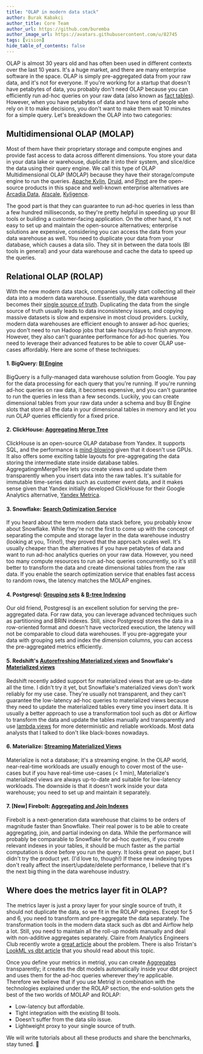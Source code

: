 ```yaml
---
title: "OLAP in modern data stack"
author: Burak Kabakci
author_title: Core Team
author_url: https://github.com/buremba
author_image_url: https://avatars.githubusercontent.com/u/82745
tags: [vision]
hide_table_of_contents: false
---
```


OLAP is almost 30 years old and has often been used in different contexts over the last 10 years. It's a huge market, and there are many enterprise software in the space. OLAP is simply pre-aggregated data from your raw data, and it's not for everyone. If you're working for a startup that doesn't have petabytes of data, you probably don't need OLAP because you can efficiently run ad-hoc queries on your raw data (also known as [fact tables](https://en.wikipedia.org/wiki/Fact_table)). However, when you have petabytes of data and have tens of people who rely on it to make decisions, you don't want to make them wait 10 minutes for a simple query. Let's breakdown the OLAP into two categories:

<!--truncate-->

## Multidimensional OLAP (MOLAP)

Most of them have their proprietary storage and compute engines and provide fast access to data across different dimensions. You store your data in your data lake or warehouse, duplicate it into their system, and slice/dice the data using their query engine. We call this type of OLAP Multidimensional OLAP (MOLAP) because they have their storage/compute engine to run the queries. [Apache Kylin](http://kylin.apache.org/), [Druid](https://druid.apache.org/), and [Pinot](https://pinot.apache.org/) are the open-source products in this space and well-known enterprise alternatives are [Arcadia Data](https://www.arcadiadata.com/), [Atscale](https://www.atscale.com/), [Kyligence](https://kyligence.io/).

The good part is that they can guarantee to run ad-hoc queries in less than a few hundred milliseconds, so they're pretty helpful in speeding up your BI tools or building a customer-facing application. On the other hand, it's not easy to set up and maintain the open-source alternatives; enterprise solutions are expensive, considering you can access the data from your data warehouse as well. You need to duplicate your data from your database, which causes a data silo. They sit in between the data tools (BI tools in general) and your data warehouse and cache the data to speed up the queries.

## Relational OLAP (ROLAP)

With the new modern data stack, companies usually start collecting all their data into a modern data warehouse. Essentially, the data warehouse becomes their [single source of truth](https://en.wikipedia.org/wiki/Single_source_of_truth#Data_warehouse_(DW)). Duplicating the data from the single source of truth usually leads to data inconsistency issues, and copying massive datasets is slow and expensive in most cloud providers. Luckily, modern data warehouses are efficient enough to answer ad-hoc queries; you don't need to run Hadoop jobs that take hours/days to finish anymore. However, they also can't guarantee performance for ad-hoc queries. You need to leverage their advanced features to be able to cover OLAP use-cases affordably. Here are some of these techniques:

#### 1. BigQuery: [BI Engine](https://cloud.google.com/bi-engine/docs)

BigQuery is a fully-managed data warehouse solution from Google. You pay for the data processing for each query that you're running. If you're running ad-hoc queries on raw data, it becomes expensive, and you can't guarantee to run the queries in less than a few seconds. Luckily, you can create dimensional tables from your raw data under a schema and buy BI Engine slots that store all the data in your dimensional tables in memory and let you run OLAP queries efficiently for a fixed price.

#### 2. ClickHouse: [Aggregating Merge Tree](https://clickhouse.tech/docs/en/engines/table-engines/mergetree-family/aggregatingmergetree/)

ClickHouse is an open-source OLAP database from Yandex. It supports SQL, and the performance is [mind-blowing](https://clickhouse.tech/benchmark/dbms/) given that it doesn't use GPUs. It also offers some exciting table layouts for pre-aggregating the data storing the intermediate state inside database tables. AggregatingmMergeTree lets you create views and update them transparently when you insert data into the raw tables. It's suitable for immutable time-series data such as customer event data, and it makes sense given that Yandex initially developed ClickHouse for their Google Analytics alternative, [Yandex Metrica](https://clickhouse.tech/docs/en/introduction/history/).

#### 3. Snowflake: [Search Optimization Service](https://docs.snowflake.com/en/user-guide/search-optimization-service.html)

If you heard about the term modern data stack before, you probably know about Snowflake. While they're not the first to come up with the concept of separating the compute and storage layer in the data warehouse industry (looking at you, Trino!), they proved that the approach scales well. It's usually cheaper than the alternatives if you have petabytes of data and want to run ad-hoc analytics queries on your raw data. However, you need too many compute resources to run ad-hoc queries concurrently, so it's still better to transform the data and create dimensional tables from the raw data. If you enable the search optimization service that enables fast access to random rows, the latency matches the MOLAP engines.

#### 4. Postgresql: [Grouping sets](https://www.postgresql.org/docs/devel/queries-table-expressions.html#QUERIES-GROUPING-SETS) & [B-tree Indexing](https://www.postgresql.org/docs/11/btree-intro.html)

Our old friend, Postgresql is an excellent solution for serving the pre-aggregated data. For raw data, you can leverage advanced techniques such as partitioning and BRIN indexes. Still, since Postgresql stores the data in a row-oriented format and doesn't have vectorized execution, the latency will not be comparable to cloud data warehouses. If you pre-aggregate your data with grouping sets and index the dimension columns, you can access the pre-aggregated metrics efficiently.

#### 5. Redshift's [Autorefreshing Materialized views](https://docs.aws.amazon.com/redshift/latest/dg/materialized-view-refresh.html) and Snowflake's [Materialized views](https://docs.snowflake.com/en/user-guide/views-materialized.html#advantages-of-materialized-views)

Redshift recently added support for materialized views that are up-to-date all the time. I didn't try it yet, but Snowflake's materialized views don't work reliably for my use case. They're usually not transparent, and they can't guarantee the low-latency ad-hoc queries to materialized views because they need to update the materialized tables every time you insert data. It is usually a better approach to use a transformation tool such as dbt or Airflow to transform the data and update the tables manually and transparently and use [lambda views](https://discourse.getdbt.com/t/how-to-create-near-real-time-models-with-just-dbt-sql/1457) for more deterministic and reliable workloads. Most data analysts that I talked to don't like black-boxes nowadays.

#### 6. Materialize: [Streaming Materialized Views](https://materialize.com/docs/sql/create-materialized-view/)

Materialize is not a database; it's a streaming engine. In the OLAP world, near-real-time workloads are usually enough to cover most of the use-cases but if you have real-time use-cases (< 1 min), Materialize's materialized views are always up-to-date and suitable for low-latency workloads. The downside is that it doesn't work inside your data warehouse; you need to set up and maintain it separately. 

#### 7. [New] Firebolt: [Aggregating and Join Indexes](https://www.google.com/search?{google:acceptedSuggestion}oq=firebolt+aggregate+index&sourceid=chrome&ie=UTF-8&q=firebolt+aggregate+index)

Firebolt is a next-generation data warehouse that claims to be orders of magnitude faster than Snowflake. Their real power is to be able to create aggregating, join, and partial indexing on data. While the performance will probably be comparable to Snowflake for ad-hoc queries, if you create relevant indexes in your tables, it should be much faster as the partial computation is done before you run the query. It looks great on paper, but I didn't try the product yet. (I'd love to, though!) If these new indexing types don't really affect the insert/update/delete performance, I believe that it's the next big thing in the data warehouse industry.

## Where does the metrics layer fit in OLAP?

The metrics layer is just a proxy layer for your single source of truth, it should not duplicate the data, so we fit in the ROLAP engines. Except for 5 and 6, you need to transform and pre-aggregate the data separately. The transformation tools in the modern data stack such as dbt and Airflow help a lot. Still, you need to maintain all the roll-up models manually and deal with non-additive aggregates separately. Claire from Analytics Engineers Club recently wrote a [great article](https://analyticsengineers.club/whats-an-olap-cube/) about the problem. There is also Tristan's [LookML vs dbt article](https://blog.getdbt.com/how-do-you-decide-what-to-model-in-dbt-vs-lookml/) that you should read about this topic. 

Once you define your metrics in metriql, you can create [Aggregates](https://metriql.com/introduction/aggregates) transparently; it creates the dbt models automatically inside your dbt project and uses them for the ad-hoc queries wherever they're applicable. Therefore we believe that if you use Metriql in combination with the technologies explained under the ROLAP section, the end-solution gets the best of the two worlds of MOLAP and ROLAP:

* Low-latency but affordable.
* Tight integration with the existing BI tools.
* Doesn't suffer from the data silo issue.
* Lightweight proxy to your single source of truth. 
 
We will write tutorials about all these products and share the benchmarks, stay tuned. 🤞

